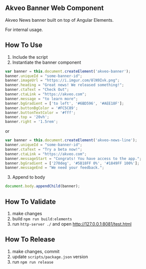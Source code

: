 ## Akveo Banner Web Component

Akveo News banner built on top of Angular Elements.

For internal usage.


## How To Use

1. Include the script
2. Instantiate the banner component

```js
var banner = this.document.createElement('akveo-banner');
banner.uniqueId = "some-banner-id";
banner.imageUrl = "https://i.imgur.com/8lN9Ivk.png";
banner.heading = "Great news! We released something!";
banner.ctaText = "Check Out";
banner.ctaLink = "https://akveo.com";
banner.message = "to learn more";
banner.bgGradient = ['to left', '#6BD596', '#AEE18F'];
banner.buttonBgColor = '#FC5C89';
banner.buttonTextColor = '#fff'; 
banner.top = '20vh';
banner.right = '1.5rem';

```

or 

```js
var banner = this.document.createElement('akveo-news-line');
banner.uniqueId = "some-banner-id";
banner.ctaText = "Try a beta now!";
banner.ctaLink = "https://akveo.com";
banner.messageStart = "Congrats! You have access to the app.";
banner.bgGradient = ['270deg', '#5B18FF 0%', '#1849FF 100%'];
banner.messageEnd = "We need your feedback.";
````

3. Append to body

```js
document.body.appendChild(banner);
```

## How To Validate

1. make changes
2. build `npm run build:elements`
3. run `http-server ./` and open http://127.0.0.1:8081/test.html

## How To Release

1. make changes, commit
2. update `scripts/package.json` version
3. run `npm run release`
